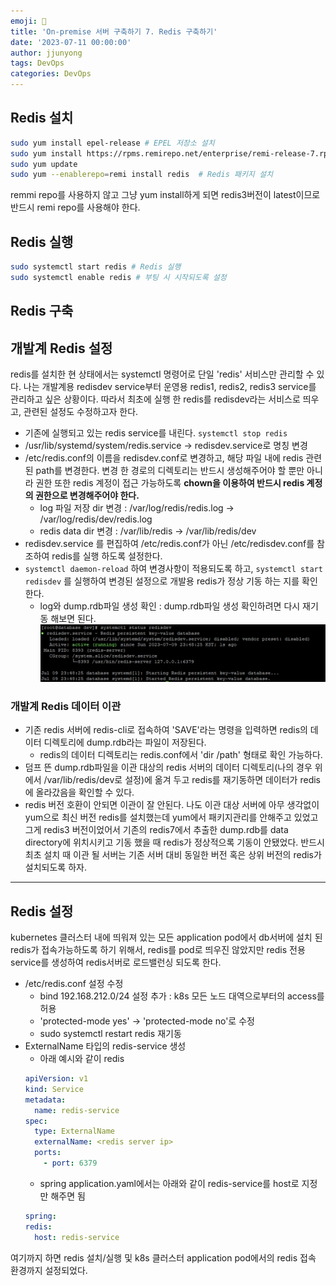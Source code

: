 ```yaml
---
emoji: 🧢
title: 'On-premise 서버 구축하기 7. Redis 구축하기' 
date: '2023-07-11 00:00:00'
author: jjunyong
tags: DevOps
categories: DevOps
---
```


## Redis 설치
```bash
sudo yum install epel-release # EPEL 저장소 설치 
sudo yum install https://rpms.remirepo.net/enterprise/remi-release-7.rpm #Remi 저장소 설치
sudo yum update 
sudo yum --enablerepo=remi install redis  # Redis 패키지 설치 
```
remmi repo를 사용하지 않고 그냥 yum install하게 되면 redis3버전이 latest이므로 반드시 remi repo를 사용해야 한다. 

## Redis 실행
```bash
sudo systemctl start redis # Redis 실행
sudo systemctl enable redis # 부팅 시 시작되도록 설정 
```

## Redis 구축

## 개발계 Redis 설정
redis를 설치한 현 상태에서는 systemctl 명령어로 단일 'redis' 서비스만 관리할 수 있다. 나는 개발계용 redisdev service부터 운영용 redis1, redis2, redis3 service를 관리하고 싶은 상황이다.
따라서 최초에 실행 한 redis를 redisdev라는 서비스로 띄우고, 관련된 설정도 수정하고자 한다. 
- 기존에 실행되고 있는 redis service를 내린다. `systemctl stop redis`
-  /usr/lib/systemd/system/redis.service -> redisdev.service로 명칭 변경
- /etc/redis.conf의 이름을 redisdev.conf로 변경하고, 해당 파일 내에 redis 관련된 path를 변경한다. 변경 한 경로의 디렉토리는 반드시 생성해주어야 할 뿐만 아니라 권한 또한 redis 계정이 접근 가능하도록 **chown을 이용하여 반드시 redis 계정의 권한으로 변경해주어야 한다.**
  - log 파일 저장 dir 변경 : /var/log/redis/redis.log -> /var/log/redis/dev/redis.log
  - redis data dir 변경 : /var/lib/redis -> /var/lib/redis/dev
- redisdev.service 를 편집하여 /etc/redis.conf가 아닌 /etc/redisdev.conf를 참조하여 redis를 실행 하도록 설정한다. 
- `systemctl daemon-reload` 하여 변경사항이 적용되도록 하고, `systemctl start redisdev` 를 실행하여 변경된 설정으로 개발용 redis가 정상 기동 하는 지를 확인한다. 
  - log와 dump.rdb파일 생성 확인 : dump.rdb파일 생성 확인하려면 다시 재기동 해보면 된다. 
  ![image.png](./image.png)

### 개발계 Redis 데이터 이관 
- 기존 redis 서버에 redis-cli로 접속하여 'SAVE'라는 명령을 입력하면 redis의 데이터 디렉토리에 dump.rdb라는 파일이 저장된다. 
  - redis의 데이터 디렉토리는 redis.conf에서 'dir /path' 형태로 확인 가능하다.
- 덤프 뜬 dump.rdb파일을 이관 대상의 redis 서버의 데이터 디렉토리(나의 경우 위에서 /var/lib/redis/dev로 설정)에 옮겨 두고 redis를 재기동하면 데이터가 redis에 올라갔음을 확인할 수 있다. 
- redis 버전 호환이 안되면 이관이 잘 안된다. 나도 이관 대상 서버에 아무 생각없이 yum으로 최신 버전 redis를 설치했는데 yum에서 패키지관리를 안해주고 있었고 그게 redis3 버전이었어서 기존의 redis7에서 추출한 dump.rdb를 data directory에 위치시키고 기동 했을 때 redis가 정상적으록 기동이 안됐었다. 반드시 최초 설치 때 이관 될 서버는 기존 서버 대비 동일한 버전 혹은 상위 버전의 redis가 설치되도록 하자. 


----
## Redis 설정
kubernetes 클러스터 내에 띄워져 있는 모든 application pod에서 db서버에 설치 된 redis가 접속가능하도록 하기 위해서, redis를 pod로 띄우진 않았지만 redis 전용 service를 생성하여 redis서버로 로드밸런싱 되도록 한다. 
- /etc/redis.conf 설정 수정
  - bind 192.168.212.0/24 설정 추가 : k8s 모든 노드 대역으로부터의 access를 허용
  - 'protected-mode yes' -> 'protected-mode no'로 수정
  - sudo systemctl restart redis 재기동
- ExternalName 타입의 redis-service 생성
  - 아래 예시와 같이 redis
  ```yaml
  apiVersion: v1
  kind: Service
  metadata:
    name: redis-service
  spec:
    type: ExternalName
    externalName: <redis server ip>
    ports:
      - port: 6379
  ```
  - spring application.yaml에서는 아래와 같이 redis-service를 host로 지정만 해주면 됨
  ```yaml
  spring:
  redis:
    host: redis-service
  ```
여기까지 하면 redis 설치/실행 및 k8s 클러스터 application pod에서의 redis 접속 환경까지 설정되었다. 
